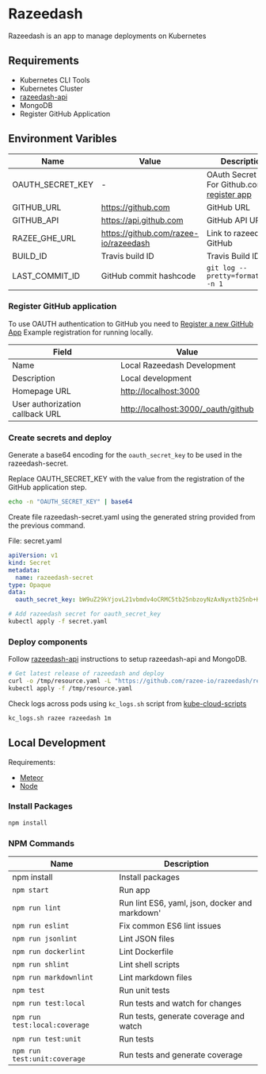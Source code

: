 # Razeedash

Razeedash is an app to manage deployments on Kubernetes

## Requirements

- Kubernetes CLI Tools
- Kubernetes Cluster
- [razeedash-api](https://github.com/razee-io/razeedash-api)
- MongoDB
- Register GitHub Application

## Environment Varibles

| Name | Value | Description |
| ---- | ----- | ----------- |
| OAUTH_SECRET_KEY | - | OAuth Secret Key.  For Github.com [register app](https://github.com/settings/applications/new) |
| GITHUB_URL | <https://github.com> | GitHub URL |
| GITHUB_API | <https://api.github.com> | GitHub API URL |
| RAZEE_GHE_URL | <https://github.com/razee-io/razeedash> | Link to razeedash GitHub |
| BUILD_ID | Travis build ID | Travis Build ID |
| LAST_COMMIT_ID | GitHub commit hashcode | `git log --pretty=format:'%h' -n 1` |

### Register GitHub application

To use OAUTH authentication to GitHub you need to [Register a new GitHub App](https://github.com/settings/apps/new)
Example registration for running locally.

| Field | Value |
| ----- | ----- |
| Name | Local Razeedash Development |
| Description | Local development |
| Homepage URL | <http://localhost:3000> |
| User authorization callback URL | <http://localhost:3000/_oauth/github> |

### Create secrets and deploy

Generate a base64 encoding for the `oauth_secret_key` to be used in the
razeedash-secret.

Replace OAUTH_SECRET_KEY with the value from the registration of the GitHub application step.

<!--Markdownlint-disable MD013-->

```bash
echo -n "OAUTH_SECRET_KEY" | base64
```

<!--Markdownlint-enable MD013-->

Create file razeedash-secret.yaml using the generated string provided from the
previous command.

File: secret.yaml

```yaml
apiVersion: v1
kind: Secret
metadata:
  name: razeedash-secret
type: Opaque
data:
  oauth_secret_key: bW9uZ29kYjovL21vbmdv4oCRMC5tb25nbzoyNzAxNyxtb25nb+KAkTEubW9uZ286MjcwMTcsbW9uZ2/igJEyLm1vbmdvL215cHJvamVjdD9yZXBsaWNhU2V0PXJzMA==
```

```bash
# Add razeedash secret for oauth_secret_key
kubectl apply -f secret.yaml
```

### Deploy components

Follow [razeedash-api](https://github.com/razee.io/razeedash-api) instructions
to setup razeedash-api and MongoDB.

```bash
# Get latest release of razeedash and deploy
curl -o /tmp/resource.yaml -L "https://github.com/razee-io/razeedash/releases/release/download/resource.yaml"
kubectl apply -f /tmp/resource.yaml
```

Check logs across pods using `kc_logs.sh` script from
[kube-cloud-scripts](https://github.com/razee-io/kube-cloud-scripts)

```bash
kc_logs.sh razee razeedash 1m
```

## Local Development

Requirements:

- [Meteor](https://www.meteor.com/install)
- [Node](https://nodejs.org/en/)

### Install Packages

```bash
npm install
```

### NPM Commands

| Name | Description |
| ---- | ----------- |
| npm install | Install packages |
| `npm start` | Run app |
| `npm run lint` | Run lint ES6, yaml, json, docker and markdown' |
| `npm run eslint` | Fix common ES6 lint issues |
| `npm run jsonlint` | Lint JSON files |
| `npm run dockerlint` | Lint Dockerfile |
| `npm run shlint` | Lint shell scripts |
| `npm run markdownlint` | Lint markdown files |
| `npm test` | Run unit tests |
| `npm run test:local` | Run tests and watch for changes |
| `npm run test:local:coverage` | Run tests, generate coverage and watch |
| `npm run test:unit` | Run tests |
| `npm run test:unit:coverage` | Run tests and generate coverage |
